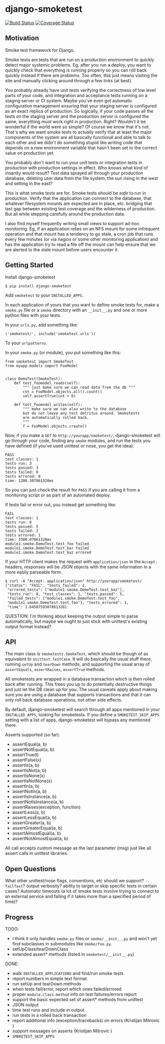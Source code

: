 django-smoketest
================

[![Build Status](https://travis-ci.com/ccnmtl/django-smoketest.svg?branch=master)](https://travis-ci.com/ccnmtl/django-smoketest)
[![Coverage Status](https://coveralls.io/repos/github/ccnmtl/django-smoketest/badge.svg?branch=master)](https://coveralls.io/github/ccnmtl/django-smoketest?branch=master)

Motivation
----------

Smoke test framework for Django.

Smoke tests are tests that are run on a production environment to
quickly detect major systemic problems. Eg, after you run a deploy,
you want to quickly check that everything is running properly so you
can roll back quickly instead if there are problems. Too often, this
just means visiting the site and manually clicking around through a
few links (at best).

You probably already have unit tests verifying the correctness of low
level parts of your code, and integration and acceptance tests running
on a staging server or CI system. Maybe you've even got automatic
configuration management ensuring that your staging server is
configured as an exact replica of production. So logically, if your
code passes all the tests on the staging server and the production
server is configured the same, everything *must* work right in
production. Right? Wouldn't it be wonderful if the world were so
simple? Of course we know that it's not. That's why we want smoke
tests to actually verify that at least the major components of the
system are all basically functional and able to talk to each other and
we didn't do something stupid like writing code that depends on a new
environment variable that hasn't been set to the correct value on
production yet.

You probably don't want to run your unit tests or integration tests
in production with production settings in effect. Who knows what kind
of insanity would result? Test data sprayed all through your
production database, deleting user data from the file system, the sun
rising in the west and setting in the east?

This is what smoke tests are for. Smoke tests should be *safe* to run
in production. Verify that the application can connect to the
database, that whatever filesystem mounts are expected are in place,
etc. bridging that last gap between existing test coverage and the
wilderness of production. But all while stepping carefully around the
production data.

I also find myself frequently writing small views to support ad-hoc
monitoring. Eg, if an application relies on an NFS mount for some
infrequent operation and that mount has a tendency to go stale, a cron
job that runs every few minutes (or via nagios or some other
monitoring application) and has the application try to read a
file off the mount can help ensure that we are alerted to the stale
mount before users encounter it.

Getting Started
---------------

Install django-smoketest

    $ pip install django-smoketest

Add `smoketest` to your `INSTALLED_APPS`.

In each application of yours that you want to define smoke tests for,
make a `smoke.py` file or a `smoke` directory with an
`__init__.py` and one or more python files with your tests.

In your `urls.py`, add something like:

    ('smoketest/', include('smoketest.urls'))

To your `urlpatterns`.

In your `smoke.py` (or module), you put something like this:

    from smoketest import SmokeTest
    from myapp.models import FooModel
    
    
    class DemoTest(SmokeTest):
        def test_foomodel_reads(self):
            """ just make sure we can read data from the db """
            cnt = FooModel.objects.all().count()
            self.assertTrue(cnt > 0)
    
        def test_foomodel_writes(self):
            """ make sure we can also write to the database
            but do not leave any test detritus around. Smoketests
			are automatically rolled back.
            """
            f = FooModel.objects.create()
        
Now, if you make a `GET` to `http://yourapp/smoketest/`,
django-smoketest will go through your code, finding any `smoke`
modules, and run the tests you have defined (if you've used unittest
or nose, you get the idea):

    PASS
    test classes: 1
    tests run: 3
    tests passed: 3
    tests failed: 0
    tests errored: 0
    time: 1200.307861328ms

So you can just check the result for `PASS` if you are calling it from
a monitoring script or as part of an automated deploy.

If tests fail or error out, you instead get something like:

    FAIL
    test classes: 1
    tests run: 8
    tests passed: 5
    tests failed: 2
    tests errored: 1
    time: 3300.07861328ms
    module1.smoke.DemoTest.test_foo failed
    module1.smoke.DemoTest.test_bar failed
    module1.smoke.DemoTest.test_baz errored

If your HTTP client makes the request with `application/json` in the
`Accept:` headers, responses will be JSON objects with the same
information in a more easily parseable form:

    $ curl -H "Accept: application/json" http://yourapp/smoketest/
    {"status": "FAIL", "tests_failed": 2,
     "errored_tests": ["module1.smoke.DemoTest.test_baz"],
     "tests_run": 8, "test_classes": 1, "tests_passed": 5,
     "failed_tests": ["module1.smoke.DemoTest.test_foo",
     "module1.smoke.DemoTest.test_foo"], "tests_errored": 1,
     "time": 1.6458759307861328}

QUESTION: I'm thinking about keeping the output simple to parse
automatically, but maybe we ought to just stick with unittest's
existing output format instead?

API
---

The main class is `smoketests.SmokeTest`, which should be though of as
equivalent to `unittest.TestCase`. It will do basically the usual
stuff there, running `setUp` and `tearDown` methods, and supporting
the usual array of `assertEquals`, `assertRaises`, `assertTrue`
methods.

All smoketests are wrapped in a database transaction which is then
rolled back after running. This frees you up to do potentially
destructive things and just let the DB clean up for you. The usual
caveats apply about making sure you are using a database that supports
transactions and that it can only roll back database operations, not
other side effects.

By default, django-smoketest will search through all apps mentioned in
your `INSTALLED_APPS`, looking for smoketests. If you define a
`SMOKETEST_SKIP_APPS` setting with a list of apps, django-smoketest
will bypass any mentioned there.

Asserts supported (so far):

* assertEqual(a, b)
* assertNotEqual(a, b)
* assertTrue(t)
* assertFalse(x)
* assertIs(a, b)
* assertIsNot(a, b)
* assertIsNone(x)
* assertIsNotNone(x)
* assertIn(a, b)
* assertNotIn(a, b)
* assertIsInstance(a, b)
* assertNotIsInstance(a, b)
* assertRaises(exception, function)
* assertLess(a, b)
* assertLessEqual(a, b)
* assertGreater(a, b)
* assertGreaterEqual(a, b)
* assertAlmostEqual(a, b)
* assertNotAlmostEqual(a, b)

All call accepts custom message as the last parameter (msg) just like
all assert calls in unittest libraries.


Open Questions
--------------

What other unittest/nose flags, conventions, etc should we support?
`--failfast`? output verbosity? ability to target or skip specific
tests in certain cases? Automatic timeouts (a lot of smoke tests
involve trying to connect to an external service and failing if it
takes more than a specified period of time)?

Progress
--------

TODO:

* I think it only handles `smoke.py` files or `smoke/__init__.py` and
  won't yet find subclasses in submodules like `smoke/foo.py`.
* setUpClass/tearDownClass
* extended assert* methods (listed in `smoketest/__init__.py`)

DONE:

* walk `INSTALLED_APPLICATIONS` and find/run smoke tests
* report numbers in simple text format
* run setUp and tearDown methods
* when tests fail/error, report which ones failed/errored
* proper `module.class.method` info on test failures/errors report
* support the basic expected set of assert* methods from unittest
* JSON output
* time test runs and include in output
* run tests in a rolled back transaction
* report additional info (exception/tracebacks) on errors (Kristijan Mitrovic <kmitrovic>)
* support messages on asserts (Kristijan Mitrovic <kmitrovic>)
* `SMOKETEST_SKIP_APPS`

